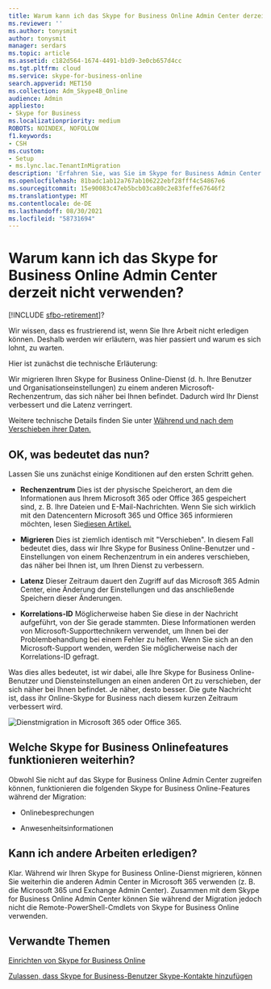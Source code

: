 ```yaml
---
title: Warum kann ich das Skype for Business Online Admin Center derzeit nicht verwenden?
ms.reviewer: ''
ms.author: tonysmit
author: tonysmit
manager: serdars
ms.topic: article
ms.assetid: c182d564-1674-4491-b1d9-3e0cb657d4cc
ms.tgt.pltfrm: cloud
ms.service: skype-for-business-online
search.appverid: MET150
ms.collection: Adm_Skype4B_Online
audience: Admin
appliesto:
- Skype for Business
ms.localizationpriority: medium
ROBOTS: NOINDEX, NOFOLLOW
f1.keywords:
- CSH
ms.custom:
- Setup
- ms.lync.lac.TenantInMigration
description: 'Erfahren Sie, was Sie im Skype for Business Admin Center und andere Features verwenden können, wenn Ihr Dienst zu einem anderen Microsoft-Rechenzentrum migriert wird. '
ms.openlocfilehash: 81badc1ab12a767ab106222ebf28fff4c54867e6
ms.sourcegitcommit: 15e90083c47eb5bcb03ca80c2e83feffe67646f2
ms.translationtype: MT
ms.contentlocale: de-DE
ms.lasthandoff: 08/30/2021
ms.locfileid: "58731694"
---
```

# <a name="why-cant-i-use-the-skype-for-business-online-admin-center-right-now"></a>Warum kann ich das Skype for Business Online Admin Center derzeit nicht verwenden?

[!INCLUDE [sfbo-retirement](../../Hub/includes/sfbo-retirement.md)]?

Wir wissen, dass es frustrierend ist, wenn Sie Ihre Arbeit nicht erledigen können. Deshalb werden wir erläutern, was hier passiert und warum es sich lohnt, zu warten. 
  
Hier ist zunächst die technische Erläuterung:
  
Wir migrieren Ihren Skype for Business Online-Dienst (d. h. Ihre Benutzer und Organisationseinstellungen) zu einem anderen Microsoft-Rechenzentrum, das sich näher bei Ihnen befindet. Dadurch wird Ihr Dienst verbessert und die Latenz verringert. 
  
Weitere technische Details finden Sie unter [Während und nach dem Verschieben ihrer Daten.]( https://go.microsoft.com/fwlink/?LinkId=526418)
  
## <a name="ok-so-what-does-that-mean"></a>OK, was bedeutet das nun?

Lassen Sie uns zunächst einige Konditionen auf den ersten Schritt gehen.
  
- **Rechenzentrum** Dies ist der physische Speicherort, an dem die Informationen aus Ihrem Microsoft 365 oder Office 365 gespeichert sind, z. B. Ihre Dateien und E-Mail-Nachrichten. Wenn Sie sich wirklich mit den Datencentern Microsoft 365 und Office 365 informieren möchten, lesen Sie[diesen Artikel.](https://www.microsoft.com/online/legal/v2/?docid=25)
    
- **Migrieren** Dies ist ziemlich identisch mit "Verschieben". In diesem Fall bedeutet dies, dass wir Ihre Skype for Business Online-Benutzer und -Einstellungen von einem Rechenzentrum in ein anderes verschieben, das näher bei Ihnen ist, um Ihren Dienst zu verbessern.
    
- **Latenz** Dieser Zeitraum dauert den Zugriff auf das Microsoft 365 Admin Center, eine Änderung der Einstellungen und das anschließende Speichern dieser Änderungen.
    
- **Korrelations-ID** Möglicherweise haben Sie diese in der Nachricht aufgeführt, von der Sie gerade stammten. Diese Informationen werden von Microsoft-Supporttechnikern verwendet, um Ihnen bei der Problembehandlung bei einem Fehler zu helfen. Wenn Sie sich an den Microsoft-Support wenden, werden Sie möglicherweise nach der Korrelations-ID gefragt.
    
Was dies alles bedeutet, ist wir dabei, alle Ihre Skype for Business Online-Benutzer und Diensteinstellungen an einen anderen Ort zu verschieben, der sich näher bei Ihnen befindet. Je näher, desto besser. Die gute Nachricht ist, dass ihr Online-Skype for Business nach diesem kurzen Zeitraum verbessert wird.
  
![Dienstmigration in Microsoft 365 oder Office 365.](../images/77502071-36fe-4833-a5ff-3b9ca7676542.png)
  
## <a name="what-skype-for-business-online-features-will-still-work"></a>Welche Skype for Business Onlinefeatures funktionieren weiterhin?

Obwohl Sie nicht auf das Skype for Business Online Admin Center zugreifen können, funktionieren die folgenden Skype for Business Online-Features während der Migration:
  
- Onlinebesprechungen
    
- Anwesenheitsinformationen
    
## <a name="can-i-get-other-work-done"></a>Kann ich andere Arbeiten erledigen?

Klar. Während wir Ihren Skype for Business Online-Dienst migrieren, können Sie weiterhin die anderen Admin Center in Microsoft 365 verwenden (z. B. die Microsoft 365 und Exchange Admin Center). Zusammen mit dem Skype for Business Online Admin Center können Sie während der Migration jedoch nicht die Remote-PowerShell-Cmdlets von Skype for Business Online verwenden. 
  
## <a name="related-topics"></a>Verwandte Themen
[Einrichten von Skype for Business Online](set-up-skype-for-business-online.md)

[Zulassen, dass Skype for Business-Benutzer Skype-Kontakte hinzufügen](let-skype-for-business-users-add-skype-contacts.md)

  
 
